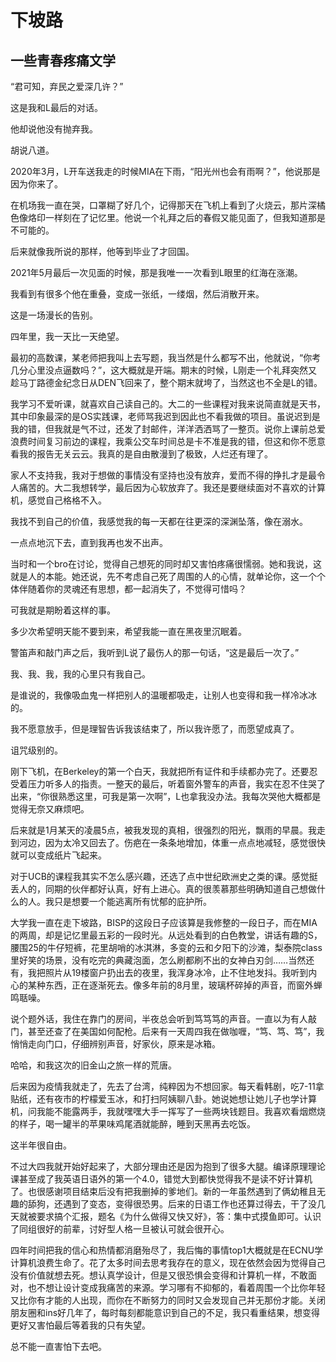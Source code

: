 # 下坡路 
## 一些青春疼痛文学
 “君可知，弃民之爱深几许？”

   这是我和L最后的对话。
 

  他却说他没有抛弃我。
  
  胡说八道。
 
     

  2020年3月，L开车送我走的时候MIA在下雨，“阳光州也会有雨啊？”，他说那是因为你来了。
  
  在机场我一直在哭，口罩糊了好几个，记得那天在飞机上看到了火烧云，那片深橘色像烙印一样刻在了记忆里。他说一个礼拜之后的春假又能见面了，但我知道那是不可能的。

  后来就像我所说的那样，他等到毕业了才回国。

  2021年5月最后一次见面的时候，那是我唯一一次看到L眼里的红海在涨潮。
  
  我看到有很多个他在重叠，变成一张纸，一缕烟，然后消散开来。

  这是一场漫长的告别。
 	
 
      

  四年里，我一天比一天绝望。
  
  最初的高数课，某老师把我叫上去写题，我当然是什么都写不出，他就说，“你考几分心里没点逼数吗？”，这大概就是开端。期末的时候，L刚走一个礼拜突然又趁马丁路德金纪念日从DEN飞回来了，整个期末就垮了，当然这也不全是L的错。

  我学习不爱听课，就喜欢自己读自己的。大二的一些课程对我来说简直就是天书，其中印象最深的是OS实践课，老师骂我迟到因此也不看我做的项目。虽说迟到是我的错，但我就是气不过，还发了封邮件，洋洋洒洒骂了一整页。说你上课前总爱浪费时间复习前边的课程，我乘公交车时间总是卡不准是我的错，但这和你不愿意看我的报告无关云云。我真的是自由散漫到了极致，人烂还有理了。

  家人不支持我，我对于想做的事情没有坚持也没有放弃，爱而不得的挣扎才是最令人痛苦的。大二我想转学，最后因为心软放弃了。我还是要继续面对不喜欢的计算机，感觉自己格格不入。

  我找不到自己的价值，我感觉我的每一天都在往更深的深渊坠落，像在溺水。

  一点点地沉下去，直到我再也发不出声。

  当时和一个bro在讨论，觉得自己想死的同时却又害怕疼痛很懦弱。她和我说，这就是人的本能。她还说，先不考虑自己死了周围的人的心情，就单论你，这一个个体伴随着你的灵魂还有思想，都一起消失了，不觉得可惜吗？

  可我就是期盼着这样的事。

  多少次希望明天能不要到来，希望我能一直在黑夜里沉眠着。

  警笛声和敲门声之后，我听到L说了最伤人的那一句话，“这是最后一次了。”
 

       
  我、我、我，我的心里只有我自己。

  是谁说的，我像吸血鬼一样把别人的温暖都吸走，让别人也变得和我一样冷冰冰的。

  我不愿意放手，但是理智告诉我该结束了，所以我许愿了，而愿望成真了。

  诅咒级别的。


	    
  刚下飞机，在Berkeley的第一个白天，我就把所有证件和手续都办完了。还要忍受着压力听多人的指责。一整天的最后，听着窗外警车的声音，我实在忍不住哭了出来，“你很熟悉这里，可我是第一次啊”，L也拿我没办法。我每次哭他大概都是觉得无奈又麻烦吧。

  后来就是1月某天的凌晨5点，被我发现的真相，很强烈的阳光，飘雨的早晨。我走到河边，因为太冷又回去了。伤疤在一条条地增加，体重一点点地减轻，感觉很快就可以变成纸片飞起来。

  对于UCB的课程我其实不怎么感兴趣，还选了点中世纪欧洲史之类的课。感觉挺丢人的，同期的伙伴都好认真，好有上进心。真的很羡慕那些明确知道自己想做什么的人。我只是想要一个能逃离所有忧郁的庇护所。

  大学我一直在走下坡路，BISP的这段日子应该算是我修整的一段日子，而在MIA的两周，却是记忆里最五彩的一段时光。从远处看到的白色教堂，讲话有趣的S，腰围25的牛仔短裤，花里胡哨的冰淇淋，多变的云和夕阳下的沙滩，梨泰院class里好笑的场景，没有吃完的典藏泡面，怎么刷都刷不出的女神白刃剑……当然还有，我把照片从19楼窗户扔出去的夜里，我浑身冰冷，止不住地发抖。我听到内心的某种东西，正在逐渐死去。像多年前的8月里，玻璃杯碎掉的声音，而窗外蝉鸣聒噪。

  说个题外话，我住在靠门的房间，半夜总会听到笃笃笃的声音。一直以为有人敲门，甚至还查了在美国如何配枪。后来有一天周四我在做咖喱，“笃、笃、笃”，我悄悄走向门口，仔细辨别声音，好家伙，原来是冰箱。

  哈哈，和我这次的旧金山之旅一样的荒唐。

  后来因为疫情我就走了，先去了台湾，纯粹因为不想回家。每天看韩剧，吃7-11拿贴纸，还有夜市的柠檬爱玉冰，和打扫阿姨聊八卦。她说她想让她儿子也学计算机，问我能不能露两手，我就嘿嘿大手一挥写了一些两块钱题目。我喜欢看烟燃烧的样子，喝一罐半的苹果味鸡尾酒就能醉，睡到天黑再去吃饭。

  这半年很自由。
 	
 	
	  
  不过大四我就开始好起来了，大部分理由还是因为抱到了很多大腿。编译原理理论课甚至成了我英语日语外的第一个4.0，错觉大到都快觉得我不是读不好计算机了。也很感谢项目结束后没有把我删掉的爹地们。新的一年虽然遇到了俩幼稚且无趣的舔狗，还遇到了变态，变得很恐男。后来的日语工作也还算过得去，干了没几天就被要求搞个汇报，题名《为什么做得又快又好》，答：集中式摸鱼即可。认识了同组很好的前辈，讨好型人格一旦被认可就会很开心。

  四年时间把我的信心和热情都消磨殆尽了，我后悔的事情top1大概就是在ECNU学计算机浪费生命了。花了太多时间去思考我存在的意义，现在依然会因为觉得自己没有价值就想去死。想认真学设计，但是又很恐惧会变得和计算机一样，不敢面对，也不想让设计变成我痛苦的来源。学习哪有不抑郁的，看着周围一个比你年轻又比你有才能的人出现，而你在不断努力的同时又会发现自己并无那份才能。关闭朋友圈和ins好几年了，每时每刻都能意识到自己的不足，我只看重结果，想变得更好又害怕最后等着我的只有失望。

  总不能一直害怕下去吧。
